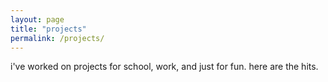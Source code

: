 ```yaml
---
layout: page
title: "projects"
permalink: /projects/
---
```


i've worked on projects for school, work, and just for fun. here are the hits.
